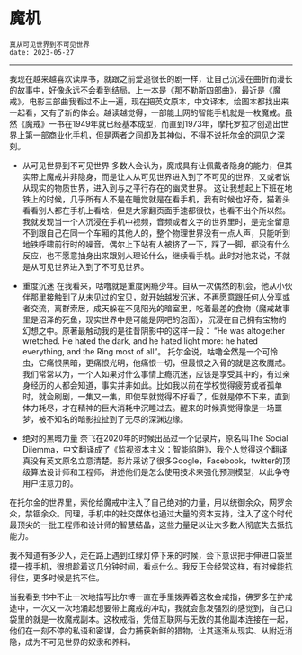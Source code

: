 # 魔机

    真从可见世界到不可见世界
    date: 2023-05-27

---

我现在越来越喜欢读厚书，就跟之前爱追很长的剧一样，让自己沉浸在曲折而漫长的故事中，好像永远不会看到结局。上一本是《那不勒斯四部曲》，最近是《魔戒》。电影三部曲我看过不止一遍，现在把英文原本，中文译本，绘图本都找出来一起看，又有了新的体会。越读越觉得，一部能上网的智能手机就是一枚魔戒。虽然《魔戒》一书在1949年就已经基本成型，而直到1973年，摩托罗拉才创造出世界上第一部商业化手机，但是两者之间却及其神似，不得不说托尔金的洞见之深刻。

- 从可见世界到不可见世界
多数人会认为，魔戒具有让佩戴者隐身的能力，但其实带上魔戒并非隐身，而是让人从可见世界进入到了不可见的世界，又或者说从现实的物质世界，进入到与之平行存在的幽灵世界。
这让我想起上下班在地铁上的时候，几乎所有人不是在睡觉就是在看手机，我有时候也好奇，猫着头看看别人都在手机上看啥，但是大家翻页面手速都很快，也看不出个所以然。我就发现当一个人沉浸在手机中视频，音频或者文字的世界里时，是完全留意不到跟自己在同一个车厢的其他人的，整个物理世界没有一点人声，只能听到地铁呼啸前行时的噪音。偶尔上下站有人被挤了一下，踩了一脚，都没有什么反应，也不愿意抽身出来跟别人理论什么，继续看手机。此时对他来说，不就是从可见世界进入到了不可见世界。

- 重度沉迷
在我看来，咕噜就是重度网瘾少年。自从一次偶然的机会，他从小伙伴那里接触到了从未见过的宝贝，就开始越发沉迷，不再愿意跟任何人分享或者交流，离群索居，成天躲在不见阳光的暗室里，吃着最差的食物（魔戒故事里是沼泽的死鱼，现实世界中是可能是网吧的泡面），沉浸在自己拥有宝物的幻想之中。原著最触动我的是往昔阴影中的这样一段：
“He was altogether wretched. He hated the dark, and he hated light more: he hated everything, and the Ring most of all”。
托尔金说，咕噜全然是一个可怜虫，它痛恨黑暗，更痛恨光明，他痛恨一切，但最恨之入骨的就是这枚魔戒。
我们常常以为，一个人如果对什么事情上瘾沉迷，应该是享受其中的，有过亲身经历的人都会知道，事实并非如此。比如我以前在学校觉得疲劳或者孤单时，就会刷剧，一集又一集，即使早就觉得不好看了，但就是停不下来，直到体力耗尽，才在精神的巨大消耗中沉睡过去。醒来的时候真觉得像是一场噩梦，被不知名的暗影拉扯到了无尽的深渊边缘。

- 绝对的黑暗力量
奈飞在2020年的时候出品过一个记录片，原名叫The Social Dilemma，中文翻译成了《监视资本主义：智能陷阱》，我个人觉得这个翻译真没有英文原名立意清楚。影片采访了很多Google，Facebook，twitter的顶级算法设计师和工程师，讲述他们是怎么使用技术来强化预测模型，以此争夺用户注意力的。

在托尔金的世界里，索伦给魔戒中注入了自己绝对的力量，用以统御余众，网罗余众，禁锢余众。同理，手机中的社交媒体也通过大量的资本支持，注入了这个时代最顶尖的一批工程师和设计师的智慧结晶，这些力量足以让大多数人彻底失去抵抗能力。

我不知道有多少人，走在路上遇到红绿灯停下来的时候，会下意识把手伸进口袋里摸一摸手机，很想趁着这几分钟时间，看点什么。我反正会经常这样，有时候能抗得住，更多时候是抗不住。

当我看到书中不止一次地描写比尔博一直在手里拨弄着这枚金戒指，佛罗多在护戒途中，一次又一次地涌起想要带上魔戒的冲动，我就会愈发强烈的感觉到，自己口袋里的就是一枚魔戒副本。这枚戒指，凭借互联网与无数的其他副本连接在一起，他们在一刻不停的私语和密谋，合力捕获新鲜的猎物，让其逐渐从现实、从附近消隐，成为不可见世界的奴隶和养料。